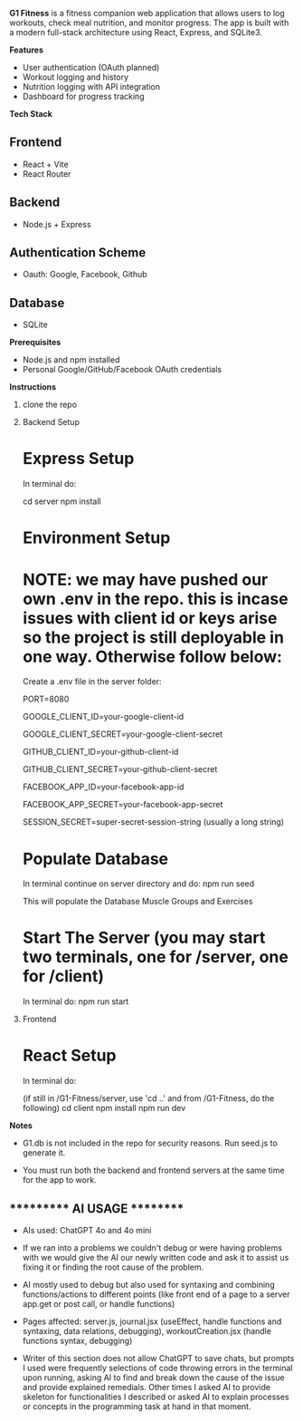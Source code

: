 **G1 Fitness** is a fitness companion web application that allows users to log workouts, check meal nutrition, and monitor progress. The app is built with a modern full-stack architecture using React, Express, and SQLite3.


**Features**
-   User authentication (OAuth planned)
-   Workout logging and history
-   Nutrition logging with API integration
-   Dashboard for progress tracking


**Tech Stack**
## Frontend
- React + Vite
- React Router

## Backend
- Node.js + Express

## Authentication Scheme
- Oauth: Google, Facebook, Github

## Database
- SQLite


**Prerequisites**
- Node.js and npm installed
- Personal Google/GitHub/Facebook OAuth credentials


**Instructions**

1. clone the repo

2. Backend Setup
    
    # Express Setup
    In terminal do:

    cd server 
    npm install

    # Environment Setup
    # NOTE: we may have pushed our own .env in the repo. this is incase issues with client id or keys arise so the project is still deployable in one way. Otherwise follow below:
    Create a .env file in the server folder:

    PORT=8080

    GOOGLE_CLIENT_ID=your-google-client-id 

    GOOGLE_CLIENT_SECRET=your-google-client-secret 

    GITHUB_CLIENT_ID=your-github-client-id 

    GITHUB_CLIENT_SECRET=your-github-client-secret 

    FACEBOOK_APP_ID=your-facebook-app-id 
    
    FACEBOOK_APP_SECRET=your-facebook-app-secret 

    SESSION_SECRET=super-secret-session-string (usually a long string)

    # Populate Database 
    In terminal continue on server directory and do:
    npm run seed 

    This will populate the Database Muscle Groups and Exercises
    

    # Start The Server      (you may start two terminals, one for /server, one for /client)
    In terminal do:
    npm run start 


3. Frontend

    # React Setup
    In terminal do:

    (if still in /G1-Fitness/server, use 'cd ..' and from /G1-Fitness, do the following)
    cd client 
    npm install
    npm run dev

**Notes**
- G1.db is not included in the repo for security reasons. Run seed.js to generate it.

- You must run both the backend and frontend servers at the same time for the app to work.

##   ********* AI USAGE ********

- AIs used: ChatGPT 4o and 4o mini

- If we ran into a problems we couldn't debug or were having problems with we would give the AI our newly written code and ask it to assist us fixing it or finding the root cause of the problem.

- AI mostly used to debug but also used for syntaxing and combining functions/actions to different points (like front end of a page to a server app.get or post call, or handle functions)

- Pages affected: server.js, journal.jsx (useEffect, handle functions and syntaxing, data relations, debugging), workoutCreation.jsx (handle functions syntax, debugging)

- Writer of this section does not allow ChatGPT to save chats, but prompts I used were frequently selections of code throwing errors in the terminal upon running, asking AI to find and break down the cause of the issue and provide explained remedials. Other times I asked AI to provide skeleton for functionalities I described or asked AI to explain processes or concepts in the programming task at hand in that moment.
